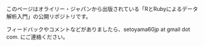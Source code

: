 このページはオライリー・ジャパンから出版されている「RとRubyによるデータ解析入門」の公開リポジトリです。

フィードバックやコメントなどがありましたら、setoyama60jp at gmail dot com. にご連絡ください。
